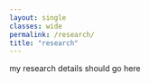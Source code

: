 ```yaml
---
layout: single
classes: wide
permalink: /research/
title: "research"
---
```


my research details should go here
